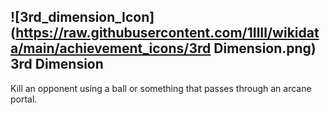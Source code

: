 ## ![3rd_dimension_Icon](https://raw.githubusercontent.com/1IlIl/wikidata/main/achievement_icons/3rd Dimension.png) 3rd Dimension


Kill an opponent using a ball or something that passes through an arcane portal.
